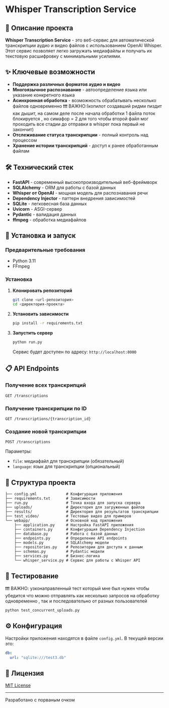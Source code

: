 # Whisper Transcription Service


## 📝 Описание проекта

**Whisper Transcription Service** - это веб-сервис для автоматической транскрипции аудио и видео файлов с использованием OpenAI Whisper. Этот сервис позволяет легко загружать медиафайлы и получать их текстовую расшифровку с минимальными усилиями.

## ✨ Ключевые возможности

- **Поддержка различных форматов аудио и видео**
- **Многоязычное распознавание** - автоопределение языка или указание конкретного языка
- **Асинхронная обработка** - возможность обрабатывать несколько файлов одновременно 
❗❗❗ ВАЖНО:(копилот создавший ридми пиздит как дышит, на самом деле после начала обработки 1 файла поток блокируется , но симафор = 2 для того чтобы второй файл мог проходить все стадии до отправки в whisper пока первый не закончит)
- **Отслеживание статуса транскрипции** - полный контроль над процессом
- **Хранение истории транскрипций** - доступ к ранее обработанным файлам


## 🛠️ Технический стек

- **FastAPI** - современный высокопроизводительный веб-фреймворк
- **SQLAlchemy** - ORM для работы с базой данных
- **Whisper от OpenAI** - мощная модель для распознавания речи
- **Dependency Injector** - паттерн внедрения зависимостей
- **SQLite** - легковесная база данных
- **Uvicorn** - ASGI-сервер
- **Pydantic** - валидация данных
- **ffmpeg** - обработка медиафайлов

## 🚀 Установка и запуск

### Предварительные требования
- Python 3.11 
- FFmpeg

### Установка

1. **Клонировать репозиторий**
   ```bash
   git clone <url-репозитория>
   cd <директория-проекта>
   ```

2. **Установить зависимости**
   ```bash
   pip install -r requirements.txt
   ```

3. **Запустить сервер**
   ```bash
   python run.py
   ```
   
   Сервис будет доступен по адресу: `http://localhost:8000`

## 📋 API Endpoints

### Получение всех транскрипций
```
GET /transcriptions
```

### Получение транскрипции по ID
```
GET /transcriptions/{transcription_id}
```

### Создание новой транскрипции
```
POST /transcriptions
```
Параметры:
- `file`: медиафайл для транскрипции (обязательный)
- `language`: язык для транскрипции (опциональный)

## 📁 Структура проекта

```
├── config.yml             # Конфигурация приложения
├── requirements.txt       # Зависимости
├── run.py                 # Точка входа для запуска сервера
├── uploads/               # Директория для загруженных файлов
├── results/               # Директория для результатов транскрипции
├── test_video/            # Тестовые видео для примеров
└── webapp/                # Основной код приложения
    ├── application.py     # Настройка FastAPI приложения
    ├── containers.py      # Конфигурация Dependency Injection
    ├── database.py        # Работа с базой данных
    ├── endpoints.py       # Определение API endpoints
    ├── models.py          # SQLAlchemy модели
    ├── repositories.py    # Репозитории для доступа к данным
    ├── schemas.py         # Pydantic модели
    ├── services.py        # Бизнес-логика
    └── whisper_service.py # Сервис для работы с Whisper API
```

## 🧪 Тестирование

❗❗❗ ВАЖНО: узконаправленный тест который мне был нужен чтобы убедится что можно отправлять как несколько запросов на обработку одновременно , так и последовательно от разных пользователей

```bash
python test_concurrent_uploads.py
```

## ⚙️ Конфигурация

Настройки приложения находятся в файле `config.yml`. В текущей версии это:

```yaml
db:
  url: "sqlite:///test3.db"
```





## 📝 Лицензия

[MIT License](https://opensource.org/licenses/MIT)


---

Разработано с порваным очком

